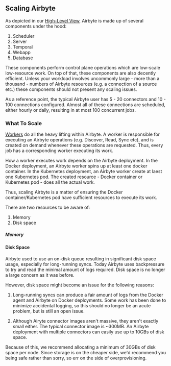## Scaling Airbyte

As depicted in our [High-Level View](../understanding-airbyte/high-level-view.md), Airbyte is made up of several components under the hood:
1) Scheduler
2) Server
3) Temporal
4) Webapp
5) Database

These components perform control plane operations which are low-scale low-resource work. On top of that, these components are also decently efficient.
Unless your workload involves uncommonly large - more than a thousand - numbers of Airbyte resources (e.g. a connection of a source etc.) these components
should not present any scaling issues.

As a reference point, the typical Airbyte user has 5 - 20 connectors and 10 - 100 connections configured. Almost all of these connections are scheduled,
either hourly or daily, resulting in at most 100 concurrent jobs.

### What To Scale
[Workers](../understanding-airbyte/jobs.md) do all the heavy lifting within Airbyte. A worker is responsible for executing an Airbyte operations (e.g. Discover, Read, Sync etc),
and is created on demand whenever these operations are requested. Thus, every job has a corresponding worker executing its work.

How a worker executes work depends on the Airbyte deployment. In the Docker deployment, an Airbyte worker spins up at least one docker container. In the Kubernetes
deployment, an Airbyte worker create at laest one Kubernetes pod. The created resource - Docker container or Kubernetes pod - does all the actual work.

Thus, scaling Airbyte is a matter of ensuring the Docker container/Kubernetes pod have sufficient resources to execute its work.

There are two resources to be aware of:
1) Memory
2) Disk space

##### Memory

#### Disk Space
Airbyte used to use an on-disk queue resulting in significant disk space usage, especially for long-running syncs. Today Airbyte uses backpressure to try
and read the minimal amount of logs required. Disk space is no longer a large concern as it was before.

However, disk space might become an issue for the following reasons:

1) Long-running syncs can produce a fair amount of logs from the Docker agent and Airbyte on Docker deployments. Some work has been done to minimize accidental logging, so this should no longer be an acute problem, but is still an open issue.
   
2) Although Airyte connector images aren't massive, they aren't exactly small either. The typical connector image is ~300MB. An Airbyte deployment with
multiple connectors can easily use up to 10GBs of disk space.

Because of this, we recommend allocating a minimum of 30GBs of disk space per node. Since storage is on the cheaper side, we'd recommend you being safe rather than sorry, so err on the side of overprovisioning.

